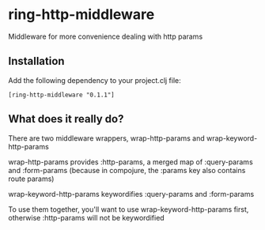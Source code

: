 ring-http-middleware
====================

Middleware for more convenience dealing with http params

Installation
--------------

Add the following dependency to your project.clj file:

```[ring-http-middleware "0.1.1"]```

What does it really do?
----------------------------

There are two middleware wrappers, wrap-http-params and wrap-keyword-http-params

wrap-http-params provides :http-params, a merged map of :query-params and :form-params (because in compojure, the :params key also contains route params)

wrap-keyword-http-params keywordifies :query-params and :form-params

To use them together, you'll want to use wrap-keyword-http-params first, otherwise :http-params will not be keywordified
